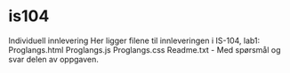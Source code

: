 is104
=====

Individuell innlevering
Her ligger filene til innleveringen i IS-104, lab1:
Proglangs.html
Proglangs.js
Proglangs.css
Readme.txt - Med spørsmål og svar delen av oppgaven.
